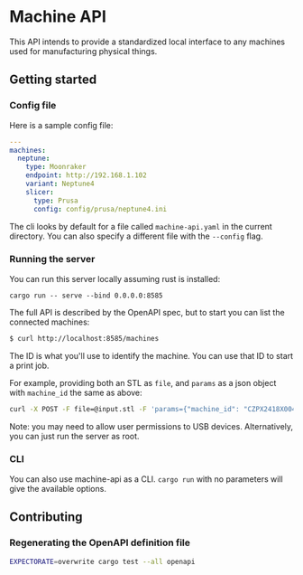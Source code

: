 # Machine API

This API intends to provide a standardized local interface to any machines used for manufacturing physical things.

## Getting started

### Config file

Here is a sample config file:

```yaml
---
machines:
  neptune:
    type: Moonraker
    endpoint: http://192.168.1.102
    variant: Neptune4
    slicer:
      type: Prusa
      config: config/prusa/neptune4.ini
```

The cli looks by default for a file called `machine-api.yaml` in the current
directory. You can also specify a different file with the `--config` flag.


### Running the server 

You can run this server locally assuming rust is installed:

```
cargo run -- serve --bind 0.0.0.0:8585
```

The full API is described by the OpenAPI spec, but to start you can list the connected machines:

```bash
$ curl http://localhost:8585/machines
```

The ID is what you'll use to identify the machine. You can use that ID to start a print job. 

For example, providing both an STL as `file`, and `params` as a json object with `machine_id` the same as above:

```bash
curl -X POST -F file=@input.stl -F 'params={"machine_id": "CZPX2418X004XK68718", "job_name": "my-cool-job"}' http://localhost:8585/print
```

Note: you may need to allow user permissions to USB devices. Alternatively, you can just run the server as root.

### CLI

You can also use machine-api as a CLI. `cargo run` with no parameters will give the available options.

## Contributing

### Regenerating the OpenAPI definition file

```bash
EXPECTORATE=overwrite cargo test --all openapi
```
